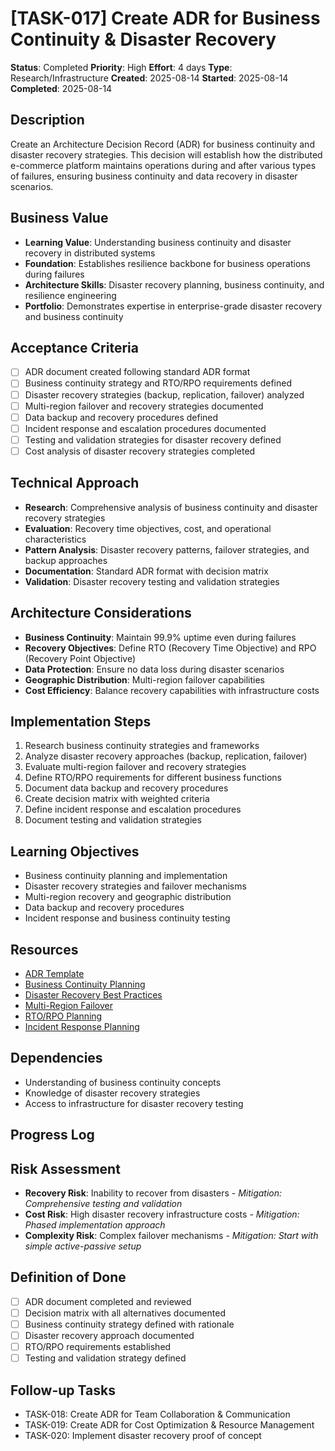 # [TASK-017] Create ADR for Business Continuity & Disaster Recovery

**Status**: Completed
**Priority**: High
**Effort**: 4 days
**Type**: Research/Infrastructure
**Created**: 2025-08-14
**Started**: 2025-08-14
**Completed**: 2025-08-14

## Description
Create an Architecture Decision Record (ADR) for business continuity and disaster recovery strategies. This decision will establish how the distributed e-commerce platform maintains operations during and after various types of failures, ensuring business continuity and data recovery in disaster scenarios.

## Business Value
- **Learning Value**: Understanding business continuity and disaster recovery in distributed systems
- **Foundation**: Establishes resilience backbone for business operations during failures
- **Architecture Skills**: Disaster recovery planning, business continuity, and resilience engineering
- **Portfolio**: Demonstrates expertise in enterprise-grade disaster recovery and business continuity

## Acceptance Criteria
- [ ] ADR document created following standard ADR format
- [ ] Business continuity strategy and RTO/RPO requirements defined
- [ ] Disaster recovery strategies (backup, replication, failover) analyzed
- [ ] Multi-region failover and recovery strategies documented
- [ ] Data backup and recovery procedures defined
- [ ] Incident response and escalation procedures documented
- [ ] Testing and validation strategies for disaster recovery defined
- [ ] Cost analysis of disaster recovery strategies completed

## Technical Approach
- **Research**: Comprehensive analysis of business continuity and disaster recovery strategies
- **Evaluation**: Recovery time objectives, cost, and operational characteristics
- **Pattern Analysis**: Disaster recovery patterns, failover strategies, and backup approaches
- **Documentation**: Standard ADR format with decision matrix
- **Validation**: Disaster recovery testing and validation strategies

## Architecture Considerations
- **Business Continuity**: Maintain 99.9% uptime even during failures
- **Recovery Objectives**: Define RTO (Recovery Time Objective) and RPO (Recovery Point Objective)
- **Data Protection**: Ensure no data loss during disaster scenarios
- **Geographic Distribution**: Multi-region failover capabilities
- **Cost Efficiency**: Balance recovery capabilities with infrastructure costs

## Implementation Steps
1. Research business continuity strategies and frameworks
2. Analyze disaster recovery approaches (backup, replication, failover)
3. Evaluate multi-region failover and recovery strategies
4. Define RTO/RPO requirements for different business functions
5. Document data backup and recovery procedures
6. Create decision matrix with weighted criteria
7. Define incident response and escalation procedures
8. Document testing and validation strategies

## Learning Objectives
- Business continuity planning and implementation
- Disaster recovery strategies and failover mechanisms
- Multi-region recovery and geographic distribution
- Data backup and recovery procedures
- Incident response and business continuity testing

## Resources
- [ADR Template](architecture/adrs/)
- [Business Continuity Planning](https://www.iso.org/standard/75106.html)
- [Disaster Recovery Best Practices](https://aws.amazon.com/solutions/case-studies/disaster-recovery/)
- [Multi-Region Failover](https://docs.aws.amazon.com/wellarchitected/latest/reliability-pillar/design-multi-region-architectures.html)
- [RTO/RPO Planning](https://www.druva.com/blog/rto-rpo-disaster-recovery/)
- [Incident Response Planning](https://www.sans.org/reading-room/whitepapers/incident/incident-response-plan-33901)

## Dependencies
- Understanding of business continuity concepts
- Knowledge of disaster recovery strategies
- Access to infrastructure for disaster recovery testing

## Progress Log
<!-- Update as work progresses -->

## Risk Assessment
- **Recovery Risk**: Inability to recover from disasters - *Mitigation: Comprehensive testing and validation*
- **Cost Risk**: High disaster recovery infrastructure costs - *Mitigation: Phased implementation approach*
- **Complexity Risk**: Complex failover mechanisms - *Mitigation: Start with simple active-passive setup*

## Definition of Done
- [ ] ADR document completed and reviewed
- [ ] Decision matrix with all alternatives documented
- [ ] Business continuity strategy defined with rationale
- [ ] Disaster recovery approach documented
- [ ] RTO/RPO requirements established
- [ ] Testing and validation strategy defined

## Follow-up Tasks
- TASK-018: Create ADR for Team Collaboration & Communication
- TASK-019: Create ADR for Cost Optimization & Resource Management
- TASK-020: Implement disaster recovery proof of concept
